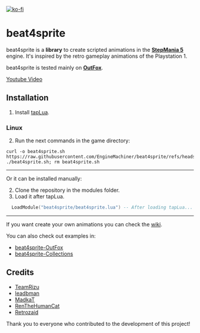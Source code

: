 [![ko-fi](https://ko-fi.com/img/githubbutton_sm.svg)](https://ko-fi.com/W7W32691S)

# beat4sprite
beat4sprite is a **library** to create scripted animations in the **[StepMania 5](https://github.com/stepmania/stepmania)** engine. It's inspired by the retro gameplay animations of the Playstation 1.

beat4sprite is tested mainly on **[OutFox](https://github.com/TeamRizu/OutFox)**.

[Youtube Video](https://youtu.be/NKW4aDbaQvM)

## Installation

  1. Install [tapLua](https://github.com/EngineMachiner/tapLua).

### Linux

  2. Run the next commands in the game directory:
  ```console
  curl -o beat4sprite.sh https://raw.githubusercontent.com/EngineMachiner/beat4sprite/refs/heads/master/beat4sprite.sh
  ./beat4sprite.sh; rm beat4sprite.sh

  ```

---

Or it can be installed manually:

  2. Clone the repository in the modules folder.
  3. Load it after tapLua.
  ```lua
    LoadModule("beat4sprite/beat4sprite.lua") -- After loading tapLua...
  ```

---

If you want create your own animations you can check the [wiki](https://github.com/EngineMachiner/beat4sprite/wiki).

You can also check out examples in:
- [beat4sprite-OutFox](https://github.com/EngineMachiner/beat4sprite-OutFox)
- [beat4sprite-Collections](https://github.com/EngineMachiner/beat4sprite-Collections)

## Credits

- [TeamRizu](https://github.com/TeamRizu)
- [leadbman](https://github.com/leadbman)
- [MadkaT](https://github.com/MadkaT182)
- [RenTheHumanCat](https://zenius-i-vanisher.com/v5.2/user?userid=18775)
- [Retrozaid](https://zenius-i-vanisher.com/v5.2/user?userid=21434)

Thank you to everyone who contributed to the development of this project!
